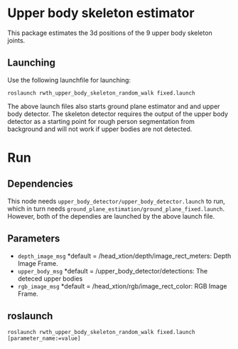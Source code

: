 Upper body skeleton estimator
==========================

This package estimates the 3d positions of the 9 upper body skeleton joints.



Launching
---------

Use the following launchfile for launching:

```
roslaunch rwth_upper_body_skeleton_random_walk fixed.launch 

```
The above launch files also starts ground plane estimator and and upper body detector. The skeleton detector requires the output of the upper body detector as a starting point for rough person segmentation from background and will not work if upper bodies are not detected.


Run
===

Dependencies
------------

This node needs `upper_body_detector/upper_body_detector.launch` to run,
which in turn needs `ground_plane_estimation/ground_plane_fixed.launch`.
However, both of the dependies are launched by the above launch file.

Parameters
----------

* `depth_image_msg` *default = /head_xtion/depth/image_rect_meters: Depth Image Frame.
* `upper_body_msg` *default = /upper_body_detector/detections: The deteced upper bodies
* `rgb_image_msg` *default = /head_xtion/rgb/image_rect_color: RGB Image Frame.


roslaunch
---------
```
roslaunch rwth_upper_body_skeleton_random_walk fixed.launch  [parameter_name:=value]
```


